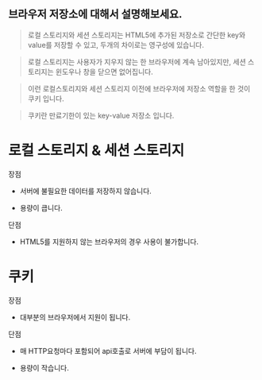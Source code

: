 ## 브라우저 저장소에 대해서 설명해보세요.

> 로컬 스토리지와 세션 스토리지는 HTML5에 추가된 저장소로 간단한 key와 value를 저장할 수 있고, 두개의 차이로는 영구성에 있습니다.

> 로컬 스토리지는 사용자가 지우지 않는 한 브라우저에 계속 남아있지만, 세션 스토리지는 윈도우나 창을 닫으면 없어집니다.

> 이런 로컬스토리지와 세션 스토리지 이전에 브라우저에 저장소 역할을 한 것이 쿠키 입니다.

> 쿠키란 만료기한이 있는 key-value 저장소 입니다.

# 로컬 스토리지 & 세션 스토리지

장점

- 서버에 불필요한 데이터를 저장하지 않습니다.

- 용량이 큽니다.

단점

- HTML5를 지원하지 않는 브라우저의 경우 사용이 불가합니다.

# 쿠키

장점

- 대부분의 브라우저에서 지원이 됩니다.

단점

- 매 HTTP요청마다 포함되어 api호출로 서버에 부담이 됩니다.

- 용량이 작습니다.